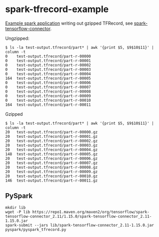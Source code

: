 # spark-tfrecord-example

[Example spark application](src/main/scala/example/SparkTfRecord.scala) writing out gzipped TFRecord, see [spark-tensorflow-connector](https://github.com/tensorflow/ecosystem/tree/master/spark/spark-tensorflow-connector#scala-api).

Ungzipped:

```
$ ls -la test-output.tfrecord/part* | awk '{print $5, $9$10$11}' | column -t 
0    test-output.tfrecord/part-r-00000
0    test-output.tfrecord/part-r-00001
0    test-output.tfrecord/part-r-00002
0    test-output.tfrecord/part-r-00003
0    test-output.tfrecord/part-r-00004
164  test-output.tfrecord/part-r-00005
0    test-output.tfrecord/part-r-00006
0    test-output.tfrecord/part-r-00007
0    test-output.tfrecord/part-r-00008
0    test-output.tfrecord/part-r-00009
0    test-output.tfrecord/part-r-00010
164  test-output.tfrecord/part-r-00011
```

Gzipped

```
$ ls -la test-output.tfrecord/part* | awk '{print $5, $9$10$11}' | column -t 
20   test-output.tfrecord/part-r-00000.gz
20   test-output.tfrecord/part-r-00001.gz
20   test-output.tfrecord/part-r-00002.gz
20   test-output.tfrecord/part-r-00003.gz
20   test-output.tfrecord/part-r-00004.gz
148  test-output.tfrecord/part-r-00005.gz
20   test-output.tfrecord/part-r-00006.gz
20   test-output.tfrecord/part-r-00007.gz
20   test-output.tfrecord/part-r-00008.gz
20   test-output.tfrecord/part-r-00009.gz
20   test-output.tfrecord/part-r-00010.gz
146  test-output.tfrecord/part-r-00011.gz
```

## PySpark

```
mkdir lib
wget -P lib https://repo1.maven.org/maven2/org/tensorflow/spark-tensorflow-connector_2.11/1.15.0/spark-tensorflow-connector_2.11-1.15.0.jar
spark-submit --jars lib/spark-tensorflow-connector_2.11-1.15.0.jar pyspark/pyspark_tfrecord.py
```